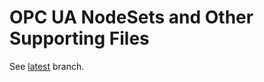 # OPC UA NodeSets and Other Supporting Files
See [latest](https://github.com/OPCFoundation/UA-Nodeset/tree/latest) branch.
